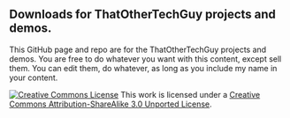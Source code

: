 Downloads for ThatOtherTechGuy projects and demos.
-
This GitHub page and repo are for the ThatOtherTechGuy projects and demos. You are free to do whatever you want with this content, except sell them. You can edit them, do whatever, as long as you include my name in your content.

[![Creative Commons License](http://i.creativecommons.org/l/by-sa/3.0/88x31.png)](http://creativecommons.org/licenses/by-sa/3.0/deed.en_US)
This work is licensed under a [Creative Commons Attribution-ShareAlike 3.0 Unported License](http://creativecommons.org/licenses/by-sa/3.0/deed.en_US).